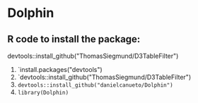 # Dolphin

## R code to install the package:

devtools::install_github("ThomasSiegmund/D3TableFilter")
1. `install.packages("devtools")
2. `devtools::install_github("ThomasSiegmund/D3TableFilter")
3. `devtools::install_github("danielcanueto/Dolphin")`
4. `library(Dolphin)`
